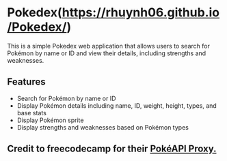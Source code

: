 # Pokedex(https://rhuynh06.github.io/Pokedex/)

This is a simple Pokedex web application that allows users to search for Pokémon by name or ID and view their details, including strengths and weaknesses.

## Features

- Search for Pokémon by name or ID
- Display Pokémon details including name, ID, weight, height, types, and base stats
- Display Pokémon sprite
- Display strengths and weaknesses based on Pokémon types

## Credit to freecodecamp for their [PokéAPI Proxy.](https://pokeapi-proxy.freecodecamp.rocks/)
